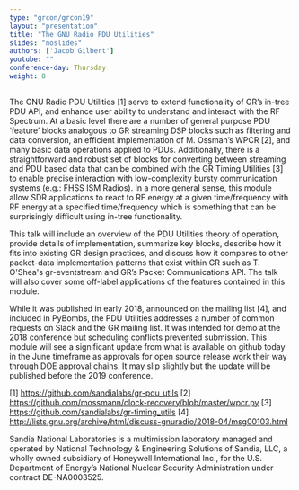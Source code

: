 ```yaml
---
type: "grcon/grcon19"
layout: "presentation"
title: "The GNU Radio PDU Utilities"
slides: "noslides"
authors: ['Jacob Gilbert']
youtube: ""
conference-day: Thursday
weight: 8
---
```

The GNU Radio PDU Utilities [1] serve to extend functionality of GR’s in-tree PDU API, and enhance user ability to understand and interact with the RF Spectrum. At a basic level there are a number of general purpose PDU ‘feature’ blocks analogous to GR streaming DSP blocks such as filtering and data conversion, an efficient implementation of M. Ossman’s WPCR [2], and many basic data operations applied to PDUs. Additionally, there is a straightforward and robust set of blocks for converting between streaming and PDU based data that can be combined with the GR Timing Utilities [3] to enable precise interaction with low-complexity bursty communication systems (e.g.: FHSS ISM Radios). In a more general sense, this module allow SDR applications to react to RF energy at a given time/frequency with RF energy at a specified time/frequency which is something that can be surprisingly difficult using in-tree functionality.

This talk will include an overview of the PDU Utilities theory of operation, provide details of implementation, summarize key blocks, describe how it fits into existing GR design practices, and discuss how it compares to other packet-data implementation patterns that exist within GR such as T. O'Shea's gr-eventstream and GR’s Packet Communications API. The talk will also cover some off-label applications of the features contained in this module.

While it was published in early 2018, announced on the mailing list [4], and included in PyBombs, the PDU Utilities addresses a number of common requests on Slack and the GR mailing list. It was intended for demo at the 2018 conference but scheduling conflicts prevented submission. This module will see a significant update from what is available on github today in the June timeframe as approvals for open source release work their way through DOE approval chains. It may slip slightly but the update will be published before the 2019 conference.



[1] https://github.com/sandialabs/gr-pdu_utils
[2] https://github.com/mossmann/clock-recovery/blob/master/wpcr.py
[3] https://github.com/sandialabs/gr-timing_utils
[4] http://lists.gnu.org/archive/html/discuss-gnuradio/2018-04/msg00103.html



Sandia National Laboratories is a multimission laboratory managed and operated by National Technology & Engineering Solutions of Sandia, LLC, a wholly owned subsidiary of Honeywell International Inc., for the U.S. Department of Energy’s National Nuclear Security Administration under contract DE-NA0003525.